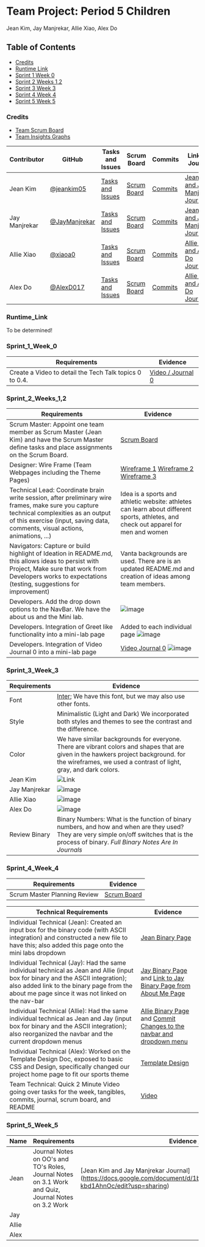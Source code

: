 # Team Project: Period 5 Children
Jean Kim, Jay Manjrekar, Allie Xiao, Alex Do

## Table of Contents
- [Credits](#credits)
- [Runtime Link](#runtime_link)
- [Sprint 1 Week 0](#sprint_1_week_0)
- [Sprint 2 Weeks 1,2](#sprint_2_weeks_12)
- [Sprint 3 Week 3](#sprint_3_week_3)
- [Sprint 4 Week 4](#sprint_4_week_4)
- [Sprint 5 Week 5](#sprint_5_week_5)

### Credits
- [Team Scrum Board](https://github.com/jeankim05/flask_portfolio/projects/1)
- [Team Insights Graphs](https://github.com/jeankim05/flask_portfolio/graphs/contributors)

Contributor | GitHub | Tasks and Issues | Scrum Board | Commits | Links to Journal
----------- | ----------- | ------------- | ------------- | ------------- | -------------
Jean Kim | [@jeankim05](https://github.com/jeankim05) | [Tasks and Issues](https://github.com/jeankim05/flask_portfolio/issues/assigned/jeankim05) | [Scrum Board](https://github.com/jeankim05/flask_portfolio/projects/1)  | [Commits](https://github.com/jeankim05/flask_portfolio/commits/main?author=jeankim05) |[Jean Kim and Jay Manjrekar Journal](https://docs.google.com/document/d/1bYsR9b6nUoS4Svl8AnUcRA0bOjl8gRcyT-kbd1AhnOc/edit?usp=sharing)
Jay Manjrekar | [@JayManjrekar](https://github.com/JayManjrekar) | [Tasks and Issues](https://github.com/jeankim05/flask_portfolio/issues/assigned/JayManjrekar) | [Scrum Board](https://github.com/jeankim05/flask_portfolio/projects/1) | [Commits](https://github.com/jeankim05/flask_portfolio/commits/main?author=JayManjrekar) | [Jean Kim and Jay Manjrekar Journal](https://docs.google.com/document/d/1bYsR9b6nUoS4Svl8AnUcRA0bOjl8gRcyT-kbd1AhnOc/edit?usp=sharing)
Allie Xiao | [@xiaoa0](https://github.com/xiaoa0) | [Tasks and Issues](https://github.com/jeankim05/flask_portfolio/issues/assigned/xiaoa0) | [Scrum Board](https://github.com/jeankim05/flask_portfolio/projects/1) | [Commits](https://github.com/jeankim05/flask_portfolio/commits/main?author=xiaoa0) | [Allie Xiao and Alex Do Journal](https://docs.google.com/document/d/1M3uMIrhcwQYRoes55MLlfpXWSMjIIvjR96f8v07PCUU/edit?usp=sharing)
Alex Do | [@AlexD017](https://github.com/AlexD017) | [Tasks and Issues](https://github.com/jeankim05/flask_portfolio/issues/assigned/AlexD017) | [Scrum Board](https://github.com/jeankim05/flask_portfolio/projects/1) | [Commits](https://github.com/jeankim05/flask_portfolio/commits/main?author=AlexD017) | [Allie Xiao and Alex Do Journal](https://docs.google.com/document/d/1M3uMIrhcwQYRoes55MLlfpXWSMjIIvjR96f8v07PCUU/edit?usp=sharing)

### Runtime_Link
To be determined!

### Sprint_1_Week_0

Requirements | Evidence |
------------ | -------- |
Create a Video to detail the Tech Talk topics 0 to 0.4. | [Video / Journal 0](https://youtu.be/k1-yGTv067w)

### Sprint_2_Weeks_1,2

Requirements | Evidence |
----------- | ----------- |
Scrum Master: Appoint one team member as Scrum Master (Jean Kim) and have the Scrum Master define tasks and place assignments on the Scrum Board.  | [Scrum Board](https://github.com/jeankim05/flask_portfolio/projects/1) |
Designer: Wire Frame (Team Webpages including the Theme Pages) | [Wireframe 1](https://docs.google.com/drawings/d/1JXmTB7TTv8FL9f98i9gi2MS8oOcdQUcJOQg5LkibbZM/edit?usp=sharing) [Wireframe 2](https://docs.google.com/drawings/d/1_OepjpSz5dxzzoS7JIsrzzbydNFUOEaovSxbnj0EM6s/edit) [Wireframe 3](https://docs.google.com/drawings/d/1796a3DcGmikrdtdkdaoWx03UXLBPJCOlZ3O8BpTndl0/edit) |
Technical Lead: Coordinate brain write session, after preliminary wire frames, make sure you capture technical complexities as an output of this exercise (input, saving data, comments, visual actions, animations, ...) | Idea is a sports and athletic website: athletes can learn about different sports, athletes, and check out apparel for men and women |
Navigators: Capture or build highlight of Ideation in README.md, this allows ideas to persist with Project,  Make sure that work from Developers works to expectations (testing, suggestions for improvement) | Vanta backgrounds are used. There are is an updated README.md and creation of ideas among team members. |
Developers. Add the drop down options to the NavBar. We have the about us and the Mini lab. | ![image](https://cdn.discordapp.com/attachments/763438585168527441/886855630059614218/unknown.png) |
Developers. Integration of Greet like functionality into a mini-lab page | Added to each individual page ![image](https://cdn.discordapp.com/attachments/763438585168527441/886855996092334090/unknown.png) |
Developers. Integration of Video Journal 0 into a mini-lab page | [Video Journal 0](https://youtu.be/k1-yGTv067w) ![image](https://cdn.discordapp.com/attachments/879850648491937823/886863190703632405/Screenshot_2021-09-12_233714.png)|

### Sprint_3_Week_3

Requirements | Evidence |
----------- | ----------- |
Font | [Inter](https://fonts.google.com/specimen/Inter?query=Inter); We have this font, but we may also use other fonts. |
Style | Minimalistic (Light and Dark) We incorporated both styles and themes to see the contrast and the difference.|
Color | We have similar backgrounds for everyone. There are vibrant colors and shapes that are given in the hawkers project background. for the wireframes, we used a contrast of light, gray, and dark colors.|
Jean Kim | ![Link](https://camo.githubusercontent.com/1aadae38e263c9296a9bd2f83310d8772d671698b8293042c77a1cf57742e015/68747470733a2f2f63646e2e646973636f72646170702e636f6d2f6174746163686d656e74732f3736333433383538353136383532373434312f3838363835383632303335303931303436342f756e6b6e6f776e2e706e67) |
Jay Manjrekar | ![image](https://cdn.discordapp.com/attachments/763438585168527441/886858699656822805/Capture.PNG) |
Allie Xiao | ![image](https://media.discordapp.net/attachments/879850648491937823/886859628867108884/Web_capture_12-9-2021_232312_127.0.0.1.jpeg) |
Alex Do | ![image](https://media.discordapp.net/attachments/879850648491937823/886861506413744138/Screenshot_2021-09-12_233010.png) |
Review Binary | Binary Numbers: What is the function of binary numbers, and how and when are they used? They are very simple on/off switches that is the process of binary. *Full Binary Notes Are In Journals*|

### Sprint_4_Week_4

Requirements | Evidence |
----------- | ----------- |
Scrum Master Planning Review | [Scrum Board](https://github.com/jeankim05/flask_portfolio/projects/1)

Technical Requirements | Evidence |
---------------------- | ---------|
Individual Technical (Jean): Created an input box for the binary code (with ASCII integration) and constructed a new file to have this; also added this page onto the mini labs dropdown | [Jean Binary Page](https://github.com/jeankim05/flask_portfolio/commit/cfd46d7294923e2fd5c3b81f3c4e6ae6e85829a6)
Individual Technical (Jay): Had the same individual technical as Jean and Allie (input box for binary and the ASCII integration); also added link to the binary page from the about me page since it was not linked on the nav-bar | [Jay Binary Page](https://github.com/jeankim05/flask_portfolio/commit/c5e500a499059403f35d57d23b518c373ec25e90) and [Link to Jay Binary Page from About Me Page](https://github.com/jeankim05/flask_portfolio/commit/5c7fc856205890c4e6a4bb14742662c3c49384cd)
Individual Technical (Allie): Had the same individual technical as Jean and Jay (input box for binary and the ASCII integration); also reorganized the navbar and the current dropdown menus | [Allie Binary Page](https://github.com/jeankim05/flask_portfolio/commit/718f375cfaeb2d31cb163f84a99fc410a85e0e1a) and [Commit Changes to the navbar and dropdown menu](https://github.com/jeankim05/flask_portfolio/commit/9d8238d69c2b3a12df643ca86d9899a18b634290)
Individual Technical (Alex): Worked on the Template Design Doc, exposed to basic CSS and Design, specifically changed our project home page to fit our sports theme | [Template Design](https://github.com/jeankim05/flask_portfolio/commit/14472738181147b99c5f5da954cb6aa93944031f)
Team Technical: Quick 2 Minute Video going over tasks for the week, tangibles, commits, journal, scrum board, and README | [Video](https://www.youtube.com/watch?v=noBhC5KHNHU&list=PLr8BhChjy1aQJWNDIfHnLxojAU-sdcdwz&index=3)

### Sprint_5_Week_5

Name | Requirements | Evidence / Tangibles | Grade |
---- | ------------ | -------------------- | ----- |
Jean | Journal Notes on OO's and TO's Roles, Journal Notes on 3.1 Work and Quiz, Journal Notes on 3.2 Work | [Jean Kim and Jay Manjrekar Journal] (https://docs.google.com/document/d/1bYsR9b6nUoS4Svl8AnUcRA0bOjl8gRcyT-kbd1AhnOc/edit?usp=sharing) | 3/3
Jay |
Allie |
Alex |
